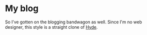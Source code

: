 # My blog

So I've gotten on the blogging bandwagon as well. Since I'm no web designer, this style is a straight clone of [Hyde](https://github.com/poole/hyde).